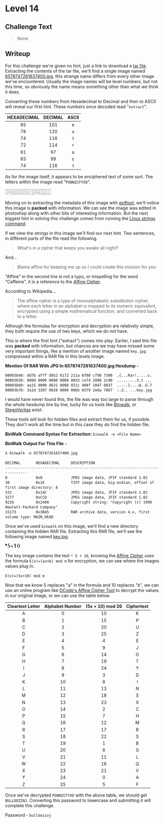 # Level 14

## Challenge Text

> None

## Writeup

For this challenge we're given no hint, just a link to download a [tar file](https://www.howtogeek.com/362203/what-is-a-tar.gz-file-and-how-do-i-open-it/ "Link To HowToGeek Article About What Tar Files Are"). Extracting the contents of the tar file, we'll find a single image named [6578747261637400.jpg](./6578747261637400.jpg "Level 14 Image"), this strange name differs from every other image we've encountered. Usually the image names will be level numbers, but not this time, so obviously the name means something other than what we think it does.

Converting these numbers from Hexadecimal to Decimal and then to ASCII will reveal our first hint. These numbers once decoded read "```extract```".

| **HEXADECIMAL** | **DECIMAL** | **ASCII** |
|:---------------:|:-----------:|:---------:|
| 65              | 101         | e         |
| 78              | 120         | x         |
| 74              | 116         | t         |
| 72              | 114         | r         |
| 61              | 97          | a         |
| 63              | 99          | c         |
| 74              | 116         | t         |

As for the image itself, it appears to be enciphered text of some sort. The letters within the image read "```PGNNZCFYXD```".

![Level 14 Image](./6578747261637400.jpg "Level 14 Image")

Moving on to extracting the metadata of this image with [exiftool](https://en.wikipedia.org/wiki/ExifTool "Wikipedia Entry For Exiftool"), we'll notice this image is **packed** with information. We can see the image was edited in photoshop along with other bits of interesting information. But the next biggest hint in solving this challenge comes from running the [Linux strings command](https://www.howtoforge.com/linux-strings-command/ "How To Forge Article On Linux Strings Command").

If we view the strings in this image we'll find our next hint. Two sentences, in different parts of the file read the following.

> What's in a cipher that keeps you awake all night?

And...

> Blame affine for keeping me up so I could create this mission for you

"Affine" in the second line is not a typo, or mispelling for the word "Caffeine", it is a reference to the [Affine Cipher](https://en.wikipedia.org/wiki/Affine_cipher "Wikipedia Entry For Affine Cipher").

According to Wikipedia...

> The affine cipher is a type of monoalphabetic substitution cipher, where each letter in an alphabet is mapped to its numeric equivalent, encrypted using a simple mathematical function, and converted back to a letter.

Although the formulas for encryption and decryption are relatively simple, they both require the use of two keys, which we do *not* have.

This is where the first hint ("extract") comes into play. Earlier, I said this file was **packed** with information, but chances are we may have missed some very important things, like a mention of another image named ```key.jpg``` compressed within a RAR file in this levels image.

**Mention Of RAR With JPG In 6578747261637400.jpg Hexdump -**

```
00003b40: dd7b afff d952 6172 211a 0700 cf90 7300  .{...Rar!.....s.
00003b50: 000d 0000 0000 0000 0033 ce74 2090 2c00  .........3.t .,.
00003b60: aa15 0000 d631 0000 021c 408f 1047 0837  .....1....@..G.7
00003b70: 3a1d 3307 0020 0000 006b 6579 2e6a 7067  :.3.. ...key.jpg
```

I would have never found this, the file was way too large to parse through the whole hexdump line by line, lucky for us tools like [Binwalk](https://www.kali.org/tools/binwalk/ "Kali Docs On Binwalk Tool"), or [StegoVeritas](https://github.com/bannsec/stegoVeritas "StegoVeritas GitHub Repo") exist.

These tools will look for hidden files and extract them for us, if possible. They don't work all the time but in this case they do find the hidden file.

**BinWalk Command Syntax For Extraction:** ```binwalk -e <File Name>```

**BinWalk Output For This File -**
```
$ binwalk -e 6578747261637400.jpg

DECIMAL       HEXADECIMAL     DESCRIPTION
--------------------------------------------------------------------------------
0             0x0             JPEG image data, JFIF standard 1.02
30            0x1E            TIFF image data, big-endian, offset of first image directory: 8
332           0x14C           JPEG image data, JFIF standard 1.02
3277          0xCCD           JPEG image data, JFIF standard 1.02
9226          0x240A          Copyright string: "Copyright (c) 1998 Hewlett-Packard Company"
15173         0x3B45          RAR archive data, version 4.x, first volume type: MAIN_HEAD
```

Once we've used ```binwalk``` on this image, we'll find a new directory containing the hidden RAR file. Extracting this RAR file, we'll see the following image named [key.jpg](./key.jpg "Image Of Cipher Key").

![key.jpg](./key.jpg "Image Of Cipher Key")

The key image contains the text ```* 5 + 10```, knowing the [Affine Cipher](https://en.wikipedia.org/wiki/Affine_cipher "Wikipedia Entry For Affine Cipher") uses the formula ```E(x)=(ax+b) mod m``` for encryption, we can see where the images values plug in.

```E(x)=(5x+10) mod m```

Now that we know 5 replaces "a" in the formula and 10 replaces "b", we can use an online program like [DCode's Affine Cipher Tool](https://www.dcode.fr/affine-cipher "DCode Affine Cipher Tool") to decrypt the values in our original image, or we can use the table below.

| **Cleartext Letter** | **Alphabet Number** | **(5x + 10) mod 26** | **Ciphertext** |
|:--------------------:|:-------------------:|:--------------------:|:--------------:|
| A                    | 0                   | 10                   | K              |
| B                    | 1                   | 15                   | P              |
| C                    | 2                   | 20                   | U              |
| D                    | 3                   | 25                   | Z              |
| E                    | 4                   | 4                    | E              |
| F                    | 5                   | 9                    | J              |
| G                    | 6                   | 14                   | O              |
| H                    | 7                   | 19                   | T              |
| I                    | 8                   | 24                   | Y              |
| J                    | 9                   | 3                    | D              |
| K                    | 10                  | 8                    | I              |
| L                    | 11                  | 13                   | N              |
| M                    | 12                  | 18                   | S              |
| N                    | 13                  | 23                   | X              |
| O                    | 14                  | 2                    | C              |
| P                    | 15                  | 7                    | H              |
| Q                    | 16                  | 12                   | M              |
| R                    | 17                  | 17                   | R              |
| S                    | 18                  | 22                   | S              |
| T                    | 19                  | 1                    | B              |
| U                    | 20                  | 6                    | G              |
| V                    | 21                  | 11                   | L              |
| W                    | 22                  | 16                   | Q              |
| X                    | 23                  | 21                   | V              |
| Y                    | 24                  | 0                    | A              |
| Z                    | 25                  | 5                    | F              |

Once we've decrypted ```PGNNZCFYXD``` with the above table, we should get ```BULLDOZINJ```. Converting this password to lowercase and submitting it will complete this challenge.

Password - ```bulldozinj```
